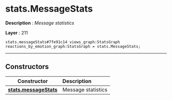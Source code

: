 # stats.MessageStats

**Description** : *Message statistics*

**Layer** : 211

```tl
stats.messageStats#7fe91c14 views_graph:StatsGraph reactions_by_emotion_graph:StatsGraph = stats.MessageStats;
```

---

## Constructors

| Constructor | Description |
| :---: | :--- |
| [**stats.messageStats**](constructor/stats.messageStats) | Message statistics |